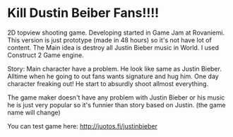 Kill Dustin Beiber Fans!!!!
==========================

2D topview shooting game. Developing started in Game Jam at Rovaniemi. This version is just prototype (made in 48 hours) so it's not have lot of content. The Main idea is destroy all Justin Bieber music in World. I used Construct 2 Game engine.

Story:
Main character have a problem. He look like same as Justin Bieber. Alltime when he going to out fans wants signature and hug him. One day character freaking out! He start to absurdly shoot allmost everything. 

The game maker doesn't have any problem with Justin Bieber or his music he is just very popular so it's funnier than story based on Justin. (the game name will change)

You can test game here: http://juotos.fi/justinbieber
